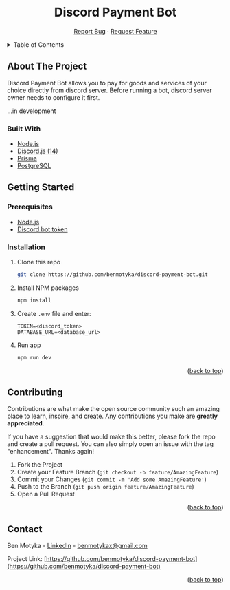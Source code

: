 <a name="readme-top"></a>

<br />
<div align="center">
  <!-- <a href="https://github.com/benmotyka/discord-payment-bot"> -->
    <!-- <img src="readme/banner.png" alt="Banner"> -->
  <!-- </a> -->
  <h1 align="center">Discord Payment Bot</h1>
  <p align="center">
    <a href="https://github.com/benmotyka/discord-payment-bot">Report Bug</a>
    ·
    <a href="https://github.com/benmotyka/discord-payment-bot">Request Feature</a>
  </p>
</div>

<!-- TABLE OF CONTENTS -->
<details>
  <summary>Table of Contents</summary>
  <ol>
    <li>
      <a href="#about-the-project">About The Project</a>
      <ul>
        <li><a href="#built-with">Built With</a></li>
      </ul>
    </li>
    <li>
      <a href="#getting-started">Getting Started</a>
      <ul>
        <li><a href="#prerequisites">Prerequisites</a></li>
        <li><a href="#installation">Installation</a></li>
      </ul>
    </li>
    <li><a href="#contributing">Contributing</a></li>
    <li><a href="#contact">Contact</a></li>
    <li><a href="#acknowledgments">Acknowledgments</a></li>
  </ol>
</details>

<!-- ABOUT THE PROJECT -->

## About The Project

Discord Payment Bot allows you to pay for goods and services of your choice directly from discord server. Before running a bot, discord server owner needs to configure it first.

...in development

### Built With

- [Node.js](https://nodejs.org/)
- [Discord.js (14)](https://discord.js.org/#/)
- [Prisma](https://www.prisma.io/)
- [PostgreSQL](https://www.postgresql.org/)

<!-- GETTING STARTED -->

## Getting Started

### Prerequisites

- [Node.js](https://nodejs.org/)
- [Discord bot token](https://discord.com/developers/docs/topics/oauth2)

### Installation

1. Clone this repo
   ```sh
   git clone https://github.com/benmotyka/discord-payment-bot.git
   ```
2. Install NPM packages
   ```sh
   npm install
   ```
3. Create `.env` file and enter:
   ```
   TOKEN=<discord_token>
   DATABASE_URL=<database_url>
   ```
5. Run app
   ```sh
   npm run dev
   ```

<p align="right">(<a href="#readme-top">back to top</a>)</p>

<!-- CONTRIBUTING -->

## Contributing

Contributions are what make the open source community such an amazing place to learn, inspire, and create. Any contributions you make are **greatly appreciated**.

If you have a suggestion that would make this better, please fork the repo and create a pull request. You can also simply open an issue with the tag "enhancement".
Thanks again!

1. Fork the Project
2. Create your Feature Branch (`git checkout -b feature/AmazingFeature`)
3. Commit your Changes (`git commit -m 'Add some AmazingFeature'`)
4. Push to the Branch (`git push origin feature/AmazingFeature`)
5. Open a Pull Request

<p align="right">(<a href="#readme-top">back to top</a>)</p>

## Contact

Ben Motyka - [LinkedIn](https://www.linkedin.com/in/ben-motyka-97a729240/) - benmotykax@gmail.com

Project Link: [https://github.com/benmotyka/discord-payment-bot](https://github.com/benmotyka/discord-payment-bot)

<p align="right">(<a href="#readme-top">back to top</a>)</p>
